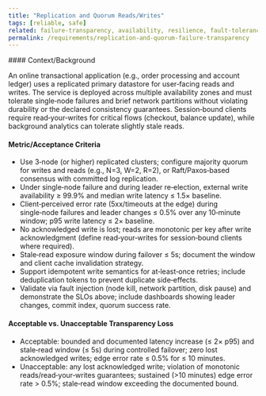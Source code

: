 ```yaml
---
title: "Replication and Quorum Reads/Writes"
tags: [reliable, safe]
related: failure-transparency, availability, resilience, fault-tolerance
permalink: /requirements/replication-and-quorum-failure-transparency
---
```


<div class="quality-requirement" markdown="1">
#### Context/Background

An online transactional application (e.g., order processing and account ledger) uses a replicated primary datastore for user‑facing reads and writes. The service is deployed across multiple availability zones and must tolerate single‑node failures and brief network partitions without violating durability or the declared consistency guarantees. Session‑bound clients require read‑your‑writes for critical flows (checkout, balance update), while background analytics can tolerate slightly stale reads.

#### Metric/Acceptance Criteria

* Use 3‑node (or higher) replicated clusters; configure majority quorum for writes and reads (e.g., N=3, W=2, R=2), or Raft/Paxos‑based consensus with committed log replication.
* Under single‑node failure and during leader re‑election, external write availability ≥ 99.9% and median write latency ≤ 1.5× baseline.
* Client‑perceived error rate (5xx/timeouts at the edge) during single‑node failures and leader changes ≤ 0.5% over any 10‑minute window; p95 write latency ≤ 2× baseline.
* No acknowledged write is lost; reads are monotonic per key after write acknowledgment (define read‑your‑writes for session‑bound clients where required).
* Stale‑read exposure window during failover ≤ 5s; document the window and client cache invalidation strategy.
* Support idempotent write semantics for at‑least‑once retries; include deduplication tokens to prevent duplicate side‑effects.
* Validate via fault injection (node kill, network partition, disk pause) and demonstrate the SLOs above; include dashboards showing leader changes, commit index, quorum success rate.



#### Acceptable vs. Unacceptable Transparency Loss

- Acceptable: bounded and documented latency increase (≤ 2× p95) and stale‑read window (≤ 5s) during controlled failover; zero lost acknowledged writes; edge error rate ≤ 0.5% for ≤ 10 minutes.
- Unacceptable: any lost acknowledged write; violation of monotonic reads/read‑your‑writes guarantees; sustained (>10 minutes) edge error rate > 0.5%; stale‑read window exceeding the documented bound.

</div><br>
